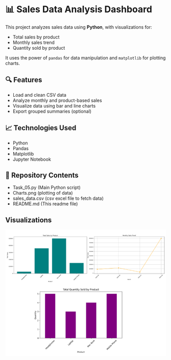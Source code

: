 # 📊 Sales Data Analysis Dashboard

This project analyzes sales data using **Python**, with visualizations for:
- Total sales by product
- Monthly sales trend
- Quantity sold by product

It uses the power of `pandas` for data manipulation and `matplotlib` for plotting charts.

## 🔍 Features

- Load and clean CSV data
- Analyze monthly and product-based sales
- Visualize data using bar and line charts
- Export grouped summaries (optional)
  
## 📈 Technologies Used
- Python
- Pandas 
- Matplotlib
- Jupyter Notebook

## 📁 Repository Contents

- Task_05.py  (Main Python script)
- Charts.png (plotting of data)
- sales_data.csv (csv excel file to fetch data)
- README.md  (This readme file)

## Visualizations
![plot](Charts.png)
